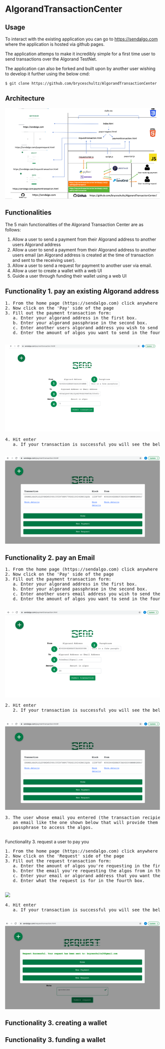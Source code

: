 # AlgorandTransactionCenter

## Usage
To interact with the existing application you can go to https://sendalgo.com where the application is hosted via github pages.

The application attemps to make it incredibly simple for a first time user to send transactions over the Algorand TestNet.

The application can also be forked and built upon by another user wishing to develop it further using the below cmd:
````
$ git clone https://github.com/bryceschultz/AlgorandTransactionCenter
````

## Architecture
<img src="documentation-images/SendAlgoArchitecture.png">

## Functionalities
The 5 main functionalities of the Algorand Transaction Center are as follows:
1. Allow a user to send a payment from their Algorand address to another users Algorand address
2. Allow a user to send a payment from their Algorand address to another users email (an Algorand address is created at the time of transaction and sent to the receiving user).
3. Allow a user to send a request for payment to another user via email.
4. Allow a user to create a wallet with a web UI
5. Guide a user through funding their wallet using a web UI

## Functionality 1. pay an existing Algorand address
<pre>
1. From the home page (https://sendalgo.com) click anywhere
2. Now click on the 'Pay' side of the page
3. Fill out the payment transaction form:
   a. Enter your algorand address in the first box.
   b. Enter your algorand passphrase in the second box.
   c. Enter another users algorand address you wish to send the algos to in the third box.
   d. Enter the amount of algos you want to send in the fourth box.
   </pre>
  <img src="documentation-images/paymenttransaction.png">
  <pre>
4. Hit enter
   a. If your transaction is successful you will see the below screen:
   </pre>
  <img src="documentation-images/paymentsuccessful.png">

## Functionality 2. pay an Email
<pre>
1. From the home page (https://sendalgo.com) click anywhere
2. Now click on the 'Pay' side of the page
3. Fill out the payment transaction form:
   a. Enter your algorand address in the first box.
   b. Enter your algorand passphrase in the second box.
   c. Enter another users email address you wish to send the algos to in the third box.
   d. Enter the amount of algos you want to send in the fourth box.
   </pre>
   <img src="documentation-images/paymenttransactiontoemail.png">
   <pre>
2. Hit enter
   2. If your transaction is successful you will see the below message:
   </pre>
   <img src="documentation-images/paymentsuccessful.png">
  <pre>
3. The user whose email you entered (the transaction recipient) will receive
   an email like the one shown below that will provide them with the ID and 
   passphrase to access the algos.
   </pre>
   <ing src="documentation-images/paymenttransactionrecipient.png"
   
  ## Functionality 3. request a user to pay you
  <pre>
1. From the home page (https://sendalgo.com) click anywhere
2. Now click on the 'Request' side of the page
3. Fill out the request transaction form:
   a. Enter the amount of algos you're requesting in the first box
   b. Enter the email you're requesting the algos from in the second box.
   c. Enter your email or algorand address that you want the algos to be sent to in the third box.
   d. Enter what the request is for in the fourth box.
   </pre>
   <img src="documentation-images/requesttransactiontoemail.png">
   <pre>
4. Hit enter
   a. If your transaction is successful you will see the below screen:
   </pre>
   <img src="documentation-images/requestsuccessful.png">
  
  ## Functionality 3. creating a wallet
  
  ## Functionality 3. funding a wallet
